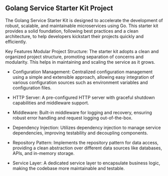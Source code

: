 ## Golang Service Starter Kit Project

The Golang Service Starter Kit is designed to accelerate the development of
robust, scalable, and maintainable microservices using Go. This starter kit
provides a solid foundation, following best practices and a clean architecture,
to help developers kickstart their projects quickly and efficiently.

Key Features Modular Project Structure: The starter kit adopts a clean and
organized project structure, promoting separation of concerns and modularity.
This helps in maintaining and scaling the service as it grows.

- Configuration Management: Centralized configuration management using a simple
  and extensible approach, allowing easy integration of various configuration
  sources such as environment variables and configuration files.

- HTTP Server: A pre-configured HTTP server with graceful shutdown capabilities
  and middleware support.

- Middleware: Built-in middleware for logging and recovery, ensuring robust
  error handling and request logging out-of-the-box.

- Dependency Injection: Utilizes dependency injection to manage service
  dependencies, improving testability and decoupling components.

- Repository Pattern: Implements the repository pattern for data access,
  providing a clean abstraction over different data sources like databases,
  APIs, and in-memory storage.

- Service Layer: A dedicated service layer to encapsulate business logic, making
  the codebase more maintainable and testable.
